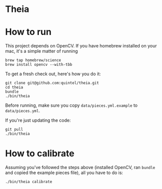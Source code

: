 Theia
=====

# How to run

This project depends on OpenCV. If you have homebrew installed on your mac, it's a simple matter of running

    brew tap homebrew/science
    brew install opencv --with-tbb

To get a fresh check out, here's how you do it:

    git clone git@github.com:quintel/theia.git
    cd theia
	bundle
    ./bin/theia
    
Before running, make sure you copy `data/pieces.yml.example` to `data/pieces.yml`.

If you're just updating the code:

    git pull
    ./bin/theia

# How to calibrate

Assuming you've followed the steps above (installed OpenCV, ran `bundle` and copied the example pieces file), all you have to do is:

    ./bin/theia calibrate